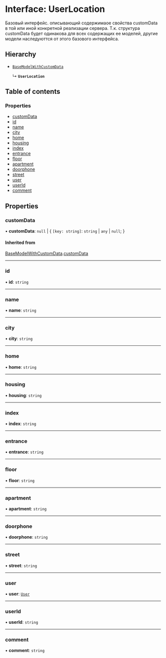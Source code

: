 # Interface: UserLocation

Базовый интерфейс. описывающий содержимаое свойства customData в той или иной конкретной реализации сервера.
Т.к. структура customData будет одинакова для всех содержащих ее моделей, другие модели наследуюттся от этого базового интерфейса.

## Hierarchy

- [`BaseModelWithCustomData`](BaseModelWithCustomData.md)

  ↳ **`UserLocation`**

## Table of contents

### Properties

- [customData](UserLocation.md#customdata)
- [id](UserLocation.md#id)
- [name](UserLocation.md#name)
- [city](UserLocation.md#city)
- [home](UserLocation.md#home)
- [housing](UserLocation.md#housing)
- [index](UserLocation.md#index)
- [entrance](UserLocation.md#entrance)
- [floor](UserLocation.md#floor)
- [apartment](UserLocation.md#apartment)
- [doorphone](UserLocation.md#doorphone)
- [street](UserLocation.md#street)
- [user](UserLocation.md#user)
- [userId](UserLocation.md#userid)
- [comment](UserLocation.md#comment)

## Properties

### customData

• **customData**: ``null`` \| { `[key: string]`: `string` \| `any` \| ``null``;  }

#### Inherited from

[BaseModelWithCustomData](BaseModelWithCustomData.md).[customData](BaseModelWithCustomData.md#customdata)

___

### id

• **id**: `string`

___

### name

• **name**: `string`

___

### city

• **city**: `string`

___

### home

• **home**: `string`

___

### housing

• **housing**: `string`

___

### index

• **index**: `string`

___

### entrance

• **entrance**: `string`

___

### floor

• **floor**: `string`

___

### apartment

• **apartment**: `string`

___

### doorphone

• **doorphone**: `string`

___

### street

• **street**: `string`

___

### user

• **user**: [`User`](User.md)

___

### userId

• **userId**: `string`

___

### comment

• **comment**: `string`
